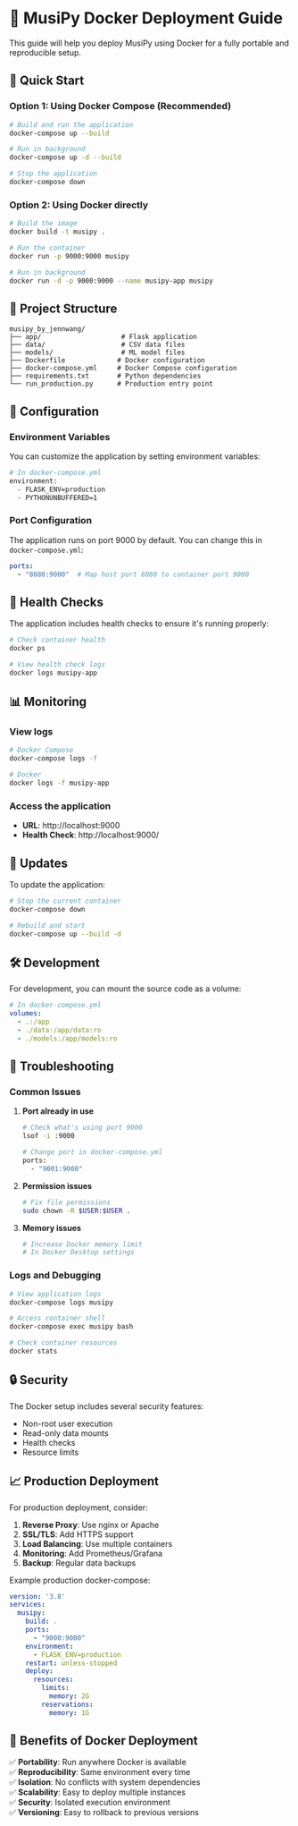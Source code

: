 # 🐳 MusiPy Docker Deployment Guide

This guide will help you deploy MusiPy using Docker for a fully portable and reproducible setup.

## 🚀 Quick Start

### Option 1: Using Docker Compose (Recommended)

```bash
# Build and run the application
docker-compose up --build

# Run in background
docker-compose up -d --build

# Stop the application
docker-compose down
```

### Option 2: Using Docker directly

```bash
# Build the image
docker build -t musipy .

# Run the container
docker run -p 9000:9000 musipy

# Run in background
docker run -d -p 9000:9000 --name musipy-app musipy
```

## 📁 Project Structure

```
musipy_by_jennwang/
├── app/                    # Flask application
├── data/                   # CSV data files
├── models/                 # ML model files
├── Dockerfile             # Docker configuration
├── docker-compose.yml     # Docker Compose configuration
├── requirements.txt       # Python dependencies
└── run_production.py      # Production entry point
```

## 🔧 Configuration

### Environment Variables

You can customize the application by setting environment variables:

```bash
# In docker-compose.yml
environment:
  - FLASK_ENV=production
  - PYTHONUNBUFFERED=1
```

### Port Configuration

The application runs on port 9000 by default. You can change this in `docker-compose.yml`:

```yaml
ports:
  - "8080:9000"  # Map host port 8080 to container port 9000
```

## 🏥 Health Checks

The application includes health checks to ensure it's running properly:

```bash
# Check container health
docker ps

# View health check logs
docker logs musipy-app
```

## 📊 Monitoring

### View logs
```bash
# Docker Compose
docker-compose logs -f

# Docker
docker logs -f musipy-app
```

### Access the application
- **URL**: http://localhost:9000
- **Health Check**: http://localhost:9000/

## 🔄 Updates

To update the application:

```bash
# Stop the current container
docker-compose down

# Rebuild and start
docker-compose up --build -d
```

## 🛠️ Development

For development, you can mount the source code as a volume:

```yaml
# In docker-compose.yml
volumes:
  - .:/app
  - ./data:/app/data:ro
  - ./models:/app/models:ro
```

## 🐛 Troubleshooting

### Common Issues

1. **Port already in use**
   ```bash
   # Check what's using port 9000
   lsof -i :9000
   
   # Change port in docker-compose.yml
   ports:
     - "9001:9000"
   ```

2. **Permission issues**
   ```bash
   # Fix file permissions
   sudo chown -R $USER:$USER .
   ```

3. **Memory issues**
   ```bash
   # Increase Docker memory limit
   # In Docker Desktop settings
   ```

### Logs and Debugging

```bash
# View application logs
docker-compose logs musipy

# Access container shell
docker-compose exec musipy bash

# Check container resources
docker stats
```

## 🔒 Security

The Docker setup includes several security features:

- Non-root user execution
- Read-only data mounts
- Health checks
- Resource limits

## 📈 Production Deployment

For production deployment, consider:

1. **Reverse Proxy**: Use nginx or Apache
2. **SSL/TLS**: Add HTTPS support
3. **Load Balancing**: Use multiple containers
4. **Monitoring**: Add Prometheus/Grafana
5. **Backup**: Regular data backups

Example production docker-compose:

```yaml
version: '3.8'
services:
  musipy:
    build: .
    ports:
      - "9000:9000"
    environment:
      - FLASK_ENV=production
    restart: unless-stopped
    deploy:
      resources:
        limits:
          memory: 2G
        reservations:
          memory: 1G
```

## 🎯 Benefits of Docker Deployment

✅ **Portability**: Run anywhere Docker is available  
✅ **Reproducibility**: Same environment every time  
✅ **Isolation**: No conflicts with system dependencies  
✅ **Scalability**: Easy to deploy multiple instances  
✅ **Security**: Isolated execution environment  
✅ **Versioning**: Easy to rollback to previous versions  
